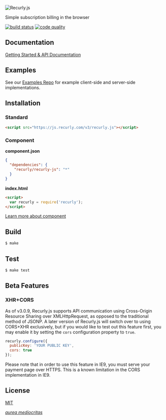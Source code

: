 ![Recurly.js](http://docs.recurly.com/js/images/recurly-js-black.png "Recurly.js")

Simple subscription billing in the browser

[![build status][travis-image]][travis-url]
[![code quality][climate-image]][climate-url]

## Documentation

[Getting Started & API Documentation][docs]

## Examples

See our [Examples Repo][examples] for example client-side and server-side
implementations.

## Installation

### Standard
```html
<script src="https://js.recurly.com/v3/recurly.js"></script>
```

### Component
**component.json**

```json
{
  "dependencies": {
    "recurly/recurly-js": "*"
  }
}
```
**index.html**

```html
<script>
  var recurly = require('recurly');
</script>
```

[Learn more about component][component]

## Build
```bash
$ make
```

## Test
```bash
$ make test
```

## Beta Features

### XHR+CORS

As of v3.0.9, Recurly.js supports API communication using
Cross-Origin Resource Sharing over XMLHttpRequest, as opposed
to the traditional method of JSONP. A later version of Recurly.js will
switch over to using CORS+XHR exclusively, but if you would like to test
out this feature first, you may enable it by setting the `cors` configuration
property to `true`.

```js
recurly.configure({
  publicKey: 'YOUR PUBLIC KEY',
  cors: true
});
```

Please note that in order to use this feature in IE9, you must serve your
payment page over HTTPS. This is a known limitation in the CORS implementation
in IE9.

## License

[MIT][license]

[*aurea mediocritas*][aristotle]

[travis-url]: https://travis-ci.org/recurly/recurly-js/builds
[travis-image]: http://img.shields.io/travis/recurly/recurly-js.svg?style=flat
[climate-url]: https://codeclimate.com/github/recurly/recurly-js
[climate-image]: http://img.shields.io/codeclimate/github/recurly/recurly-js.svg?style=flat

[docs]: https://docs.recurly.com/js
[examples]: https://github.com/recurly/recurly-js-examples
[component]: http://github.com/component/component
[license]: LICENSE.md
[aristotle]: https://en.wikipedia.org/wiki/Golden_mean_(philosophy)
